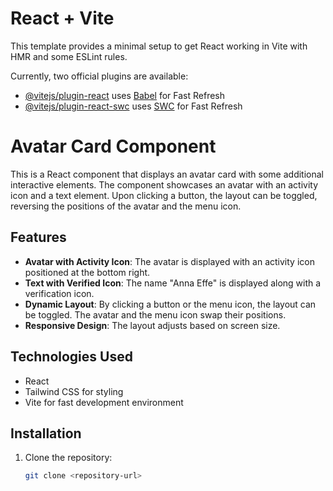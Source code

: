 # React + Vite

This template provides a minimal setup to get React working in Vite with HMR and some ESLint rules.

Currently, two official plugins are available:

- [@vitejs/plugin-react](https://github.com/vitejs/vite-plugin-react/blob/main/packages/plugin-react/README.md) uses [Babel](https://babeljs.io/) for Fast Refresh
- [@vitejs/plugin-react-swc](https://github.com/vitejs/vite-plugin-react-swc) uses [SWC](https://swc.rs/) for Fast Refresh

# Avatar Card Component

This is a React component that displays an avatar card with some additional interactive elements. The component showcases an avatar with an activity icon and a text element. Upon clicking a button, the layout can be toggled, reversing the positions of the avatar and the menu icon.

## Features
- **Avatar with Activity Icon**: The avatar is displayed with an activity icon positioned at the bottom right.
- **Text with Verified Icon**: The name "Anna Effe" is displayed along with a verification icon.
- **Dynamic Layout**: By clicking a button or the menu icon, the layout can be toggled. The avatar and the menu icon swap their positions.
- **Responsive Design**: The layout adjusts based on screen size.

## Technologies Used
- React
- Tailwind CSS for styling
- Vite for fast development environment

## Installation

1. Clone the repository:
   ```bash
   git clone <repository-url>
